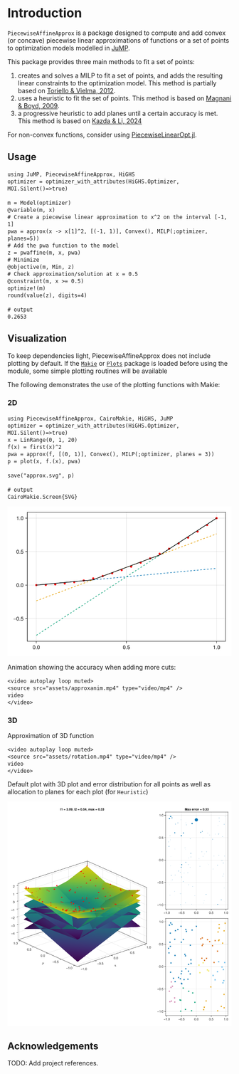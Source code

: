 # Introduction

`PiecewiseAffineApprox` is a package designed to compute and add convex (or concave) piecewise linear approximations of functions or a set of points to optimization models modelled in [JuMP](https://jump.dev/). 

This package provides three main methods to fit a set of points: 

1. creates and solves a MILP to fit a set of points, and adds the resulting linear constraints to the optimization model. This method is partially based on [Toriello & Vielma, 2012](https://doi.org/10.1016/j.ejor.2011.12.030). 
2. uses a heuristic to fit the set of points. This method is based on [Magnani & Boyd, 2009](https://doi.org/10.1007/s11081-008-9045-3).
3. a progressive heuristic to add planes until a certain accuracy is met. This method is based on [Kazda & Li, 2024](https://doi.org/10.1016/j.ejor.2023.07.026)

For non-convex functions, consider using [PiecewiseLinearOpt.jl](https://github.com/joehuchette/PiecewiseLinearOpt.jl).

## Usage

```jldoctest
using JuMP, PiecewiseAffineApprox, HiGHS
optimizer = optimizer_with_attributes(HiGHS.Optimizer, MOI.Silent()=>true)

m = Model(optimizer)
@variable(m, x)
# Create a piecewise linear approximation to x^2 on the interval [-1, 1]
pwa = approx(x -> x[1]^2, [(-1, 1)], Convex(), MILP(;optimizer, planes=5))
# Add the pwa function to the model
z = pwaffine(m, x, pwa)
# Minimize
@objective(m, Min, z)
# Check approximation/solution at x = 0.5
@constraint(m, x >= 0.5)
optimize!(m)
round(value(z), digits=4)

# output
0.2653
```

## Visualization

To keep dependencies light, PiecewiseAffineApprox does not include plotting by default. If the [`Makie`](https://docs.makie.org/stable/) or [`Plots`](https://docs.juliaplots.org/stable/) package is loaded
before using the module, some simple plotting routines will be available

The following demonstrates the use of the plotting functions with Makie:

### 2D

```jldoctest
using PiecewiseAffineApprox, CairoMakie, HiGHS, JuMP
optimizer = optimizer_with_attributes(HiGHS.Optimizer, MOI.Silent()=>true)
x = LinRange(0, 1, 20)
f(x) = first(x)^2
pwa = approx(f, [(0, 1)], Convex(), MILP(;optimizer, planes = 3))
p = plot(x, f.(x), pwa)

save("approx.svg", p)

# output
CairoMakie.Screen{SVG}
```
![](assets/approx.svg)

Animation showing the accuracy when adding more cuts:

```@raw html
<video autoplay loop muted>
<source src="assets/approxanim.mp4" type="video/mp4" />
video
</video>
```
### 3D

Approximation of 3D function

```@raw html
<video autoplay loop muted>
<source src="assets/rotation.mp4" type="video/mp4" />
video
</video>
```

Default plot with 3D plot and error distribution for all points as well as allocation to planes for each plot (for `Heuristic`)

![](assets/approx_3D.png)


## Acknowledgements

TODO: Add project references.

